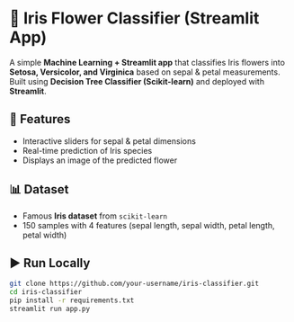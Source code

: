 # 🌸 Iris Flower Classifier (Streamlit App)

A simple **Machine Learning + Streamlit app** that classifies Iris flowers into **Setosa, Versicolor, and Virginica** based on sepal & petal measurements.  
Built using **Decision Tree Classifier (Scikit-learn)** and deployed with **Streamlit**.  

## 🚀 Features
- Interactive sliders for sepal & petal dimensions  
- Real-time prediction of Iris species  
- Displays an image of the predicted flower  

## 📊 Dataset
- Famous **Iris dataset** from `scikit-learn`  
- 150 samples with 4 features (sepal length, sepal width, petal length, petal width)  

## ▶️ Run Locally
```bash
git clone https://github.com/your-username/iris-classifier.git
cd iris-classifier
pip install -r requirements.txt
streamlit run app.py

